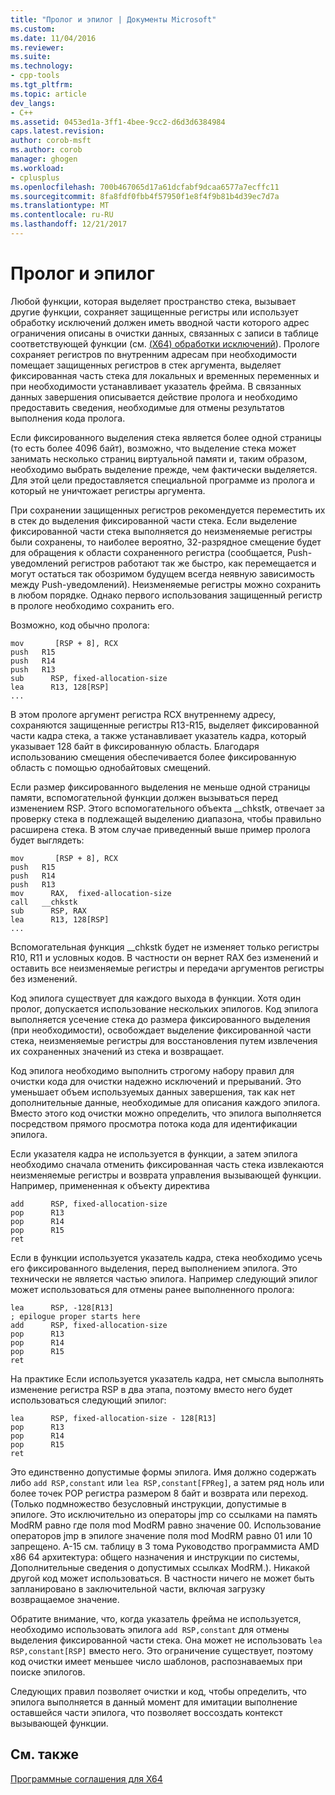 ```yaml
---
title: "Пролог и эпилог | Документы Microsoft"
ms.custom: 
ms.date: 11/04/2016
ms.reviewer: 
ms.suite: 
ms.technology:
- cpp-tools
ms.tgt_pltfrm: 
ms.topic: article
dev_langs:
- C++
ms.assetid: 0453ed1a-3ff1-4bee-9cc2-d6d3d6384984
caps.latest.revision: 
author: corob-msft
ms.author: corob
manager: ghogen
ms.workload:
- cplusplus
ms.openlocfilehash: 700b467065d17a61dcfabf9dcaa6577a7ecffc11
ms.sourcegitcommit: 8fa8fdf0fbb4f57950f1e8f4f9b81b4d39ec7d7a
ms.translationtype: MT
ms.contentlocale: ru-RU
ms.lasthandoff: 12/21/2017
---
```

# <a name="prolog-and-epilog"></a>Пролог и эпилог
Любой функции, которая выделяет пространство стека, вызывает другие функции, сохраняет защищенные регистры или использует обработку исключений должен иметь вводной части которого адрес ограничения описаны в очистки данных, связанных с записи в таблице соответствующей функции (см. [(X64) обработки исключений](../build/exception-handling-x64.md)). Прологе сохраняет регистров по внутренним адресам при необходимости помещает защищенных регистров в стек аргумента, выделяет фиксированная часть стека для локальных и временных переменных и при необходимости устанавливает указатель фрейма. В связанных данных завершения описывается действие пролога и необходимо предоставить сведения, необходимые для отмены результатов выполнения кода пролога.  
  
 Если фиксированного выделения стека является более одной страницы (то есть более 4096 байт), возможно, что выделение стека может занимать несколько страниц виртуальной памяти и, таким образом, необходимо выбрать выделение прежде, чем фактически выделяется. Для этой цели предоставляется специальной программе из пролога и который не уничтожает регистры аргумента.  
  
 При сохранении защищенных регистров рекомендуется переместить их в стек до выделения фиксированной части стека. Если выделение фиксированной части стека выполняется до неизменяемые регистры были сохранены, то наиболее вероятно, 32-разрядное смещение будет для обращения к области сохраненного регистра (сообщается, Push-уведомлений регистров работают так же быстро, как перемещается и могут остаться так обозримом будущем всегда неявную зависимость между Push-уведомлений). Неизменяемые регистры можно сохранить в любом порядке. Однако первого использования защищенный регистр в прологе необходимо сохранить его.  
  
 Возможно, код обычно пролога:  
  
```  
mov       [RSP + 8], RCX  
push   R15  
push   R14  
push   R13  
sub      RSP, fixed-allocation-size  
lea      R13, 128[RSP]  
...  
```  
  
 В этом прологе аргумент регистра RCX внутреннему адресу, сохраняются защищенные регистры R13-R15, выделяет фиксированной части кадра стека, а также устанавливает указатель кадра, который указывает 128 байт в фиксированную область. Благодаря использованию смещения обеспечивается более фиксированную область с помощью однобайтовых смещений.  
  
 Если размер фиксированного выделения не меньше одной страницы памяти, вспомогательной функции должен вызываться перед изменением RSP. Этого вспомогательного объекта __chkstk, отвечает за проверку стека в подлежащей выделению диапазона, чтобы правильно расширена стека. В этом случае приведенный выше пример пролога будет выглядеть:  
  
```  
mov       [RSP + 8], RCX  
push   R15  
push   R14  
push   R13  
mov      RAX,  fixed-allocation-size  
call   __chkstk  
sub      RSP, RAX  
lea      R13, 128[RSP]  
...  
```  
  
 Вспомогательная функция __chkstk будет не изменяет только регистры R10, R11 и условных кодов. В частности он вернет RAX без изменений и оставить все неизменяемые регистры и передачи аргументов регистры без изменений.  
  
 Код эпилога существует для каждого выхода в функции. Хотя один пролог, допускается использование нескольких эпилогов. Код эпилога выполняется усечение стека до размера фиксированного выделения (при необходимости), освобождает выделение фиксированной части стека, неизменяемые регистры для восстановления путем извлечения их сохраненных значений из стека и возвращает.  
  
 Код эпилога необходимо выполнить строгому набору правил для очистки кода для очистки надежно исключений и прерываний. Это уменьшает объем используемых данных завершения, так как нет дополнительные данные, необходимые для описания каждого эпилога. Вместо этого код очистки можно определить, что эпилога выполняется посредством прямого просмотра потока кода для идентификации эпилога.  
  
 Если указателя кадра не используется в функции, а затем эпилога необходимо сначала отменить фиксированная часть стека извлекаются неизменяемые регистры и возврата управления вызывающей функции. Например, примененная к объекту директива  
  
```  
add      RSP, fixed-allocation-size  
pop      R13  
pop      R14  
pop      R15  
ret  
```  
  
 Если в функции используется указатель кадра, стека необходимо усечь его фиксированного выделения, перед выполнением эпилога. Это технически не является частью эпилога. Например следующий эпилог может использоваться для отмены ранее выполненного пролога:  
  
```  
lea      RSP, -128[R13]  
; epilogue proper starts here  
add      RSP, fixed-allocation-size  
pop      R13  
pop      R14  
pop      R15  
ret  
```  
  
 На практике Если используется указатель кадра, нет смысла выполнять изменение регистра RSP в два этапа, поэтому вместо него будет использоваться следующий эпилог:  
  
```  
lea      RSP, fixed-allocation-size - 128[R13]  
pop      R13  
pop      R14  
pop      R15  
ret  
```  
  
 Это единственно допустимые формы эпилога. Имя должно содержать либо `add RSP,constant` или `lea RSP,constant[FPReg]`, а затем ряд ноль или более точек POP регистра размером 8 байт и возврата или переход. (Только подмножество безусловный инструкции, допустимые в эпилоге. Это исключительно из операторы jmp со ссылками на память ModRM равно где поля mod ModRM равно значение 00. Использование операторов jmp в эпилоге значение поля mod ModRM равно 01 или 10 запрещено. A-15 см. таблицу в 3 тома Руководство программиста AMD x86 64 архитектура: общего назначения и инструкции по системы, Дополнительные сведения о допустимых ссылках ModRM.). Никакой другой код может использоваться. В частности ничего не может быть запланировано в заключительной части, включая загрузку возвращаемое значение.  
  
 Обратите внимание, что, когда указатель фрейма не используется, необходимо использовать эпилога `add RSP,constant` для отмены выделения фиксированной части стека. Она может не использовать `lea RSP,constant[RSP]` вместо него. Это ограничение существует, поэтому код очистки имеет меньшее число шаблонов, распознаваемых при поиске эпилогов.  
  
 Следующих правил позволяет очистки и код, чтобы определить, что эпилога выполняется в данный момент для имитации выполнение оставшейся части эпилога, что позволяет воссоздать контекст вызывающей функции.  
  
## <a name="see-also"></a>См. также  
 [Программные соглашения для X64](../build/x64-software-conventions.md)